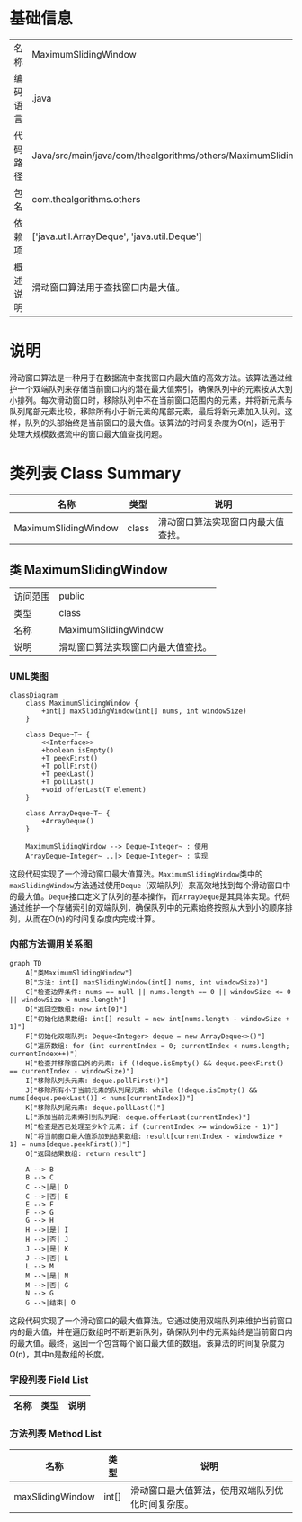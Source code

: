# 基础信息

|      |      |
|------|------|
| 名称 | MaximumSlidingWindow |
| 编码语言 | .java |
| 代码路径 | Java/src/main/java/com/thealgorithms/others/MaximumSlidingWindow.java |
| 包名 | com.thealgorithms.others |
| 依赖项 | ['java.util.ArrayDeque', 'java.util.Deque'] |
| 概述说明 | 滑动窗口算法用于查找窗口内最大值。 |

# 说明

滑动窗口算法是一种用于在数据流中查找窗口内最大值的高效方法。该算法通过维护一个双端队列来存储当前窗口内的潜在最大值索引，确保队列中的元素按从大到小排列。每次滑动窗口时，移除队列中不在当前窗口范围内的元素，并将新元素与队列尾部元素比较，移除所有小于新元素的尾部元素，最后将新元素加入队列。这样，队列的头部始终是当前窗口的最大值。该算法的时间复杂度为O(n)，适用于处理大规模数据流中的窗口最大值查找问题。

# 类列表 Class Summary

| 名称   | 类型  | 说明 |
|-------|------|-------------|
| MaximumSlidingWindow | class | 滑动窗口算法实现窗口内最大值查找。 |



## 类 MaximumSlidingWindow

|      |      |
|------|------|
| 访问范围 | public |
| 类型 | class |
| 名称 | MaximumSlidingWindow |
| 说明 | 滑动窗口算法实现窗口内最大值查找。 |


### UML类图

```mermaid
classDiagram
    class MaximumSlidingWindow {
        +int[] maxSlidingWindow(int[] nums, int windowSize)
    }

    class Deque~T~ {
        <<Interface>>
        +boolean isEmpty()
        +T peekFirst()
        +T pollFirst()
        +T peekLast()
        +T pollLast()
        +void offerLast(T element)
    }

    class ArrayDeque~T~ {
        +ArrayDeque()
    }

    MaximumSlidingWindow --> Deque~Integer~ : 使用
    ArrayDeque~Integer~ ..|> Deque~Integer~ : 实现
```

这段代码实现了一个滑动窗口最大值算法。`MaximumSlidingWindow`类中的`maxSlidingWindow`方法通过使用`Deque`（双端队列）来高效地找到每个滑动窗口中的最大值。`Deque`接口定义了队列的基本操作，而`ArrayDeque`是其具体实现。代码通过维护一个存储索引的双端队列，确保队列中的元素始终按照从大到小的顺序排列，从而在O(n)的时间复杂度内完成计算。


### 内部方法调用关系图

```mermaid
graph TD
    A["类MaximumSlidingWindow"]
    B["方法: int[] maxSlidingWindow(int[] nums, int windowSize)"]
    C["检查边界条件: nums == null || nums.length == 0 || windowSize <= 0 || windowSize > nums.length"]
    D["返回空数组: new int[0]"]
    E["初始化结果数组: int[] result = new int[nums.length - windowSize + 1]"]
    F["初始化双端队列: Deque<Integer> deque = new ArrayDeque<>()"]
    G["遍历数组: for (int currentIndex = 0; currentIndex < nums.length; currentIndex++)"]
    H["检查并移除窗口外的元素: if (!deque.isEmpty() && deque.peekFirst() == currentIndex - windowSize)"]
    I["移除队列头元素: deque.pollFirst()"]
    J["移除所有小于当前元素的队列尾元素: while (!deque.isEmpty() && nums[deque.peekLast()] < nums[currentIndex])"]
    K["移除队列尾元素: deque.pollLast()"]
    L["添加当前元素索引到队列尾: deque.offerLast(currentIndex)"]
    M["检查是否已处理至少k个元素: if (currentIndex >= windowSize - 1)"]
    N["将当前窗口最大值添加到结果数组: result[currentIndex - windowSize + 1] = nums[deque.peekFirst()]"]
    O["返回结果数组: return result"]

    A --> B
    B --> C
    C -->|是| D
    C -->|否| E
    E --> F
    F --> G
    G --> H
    H -->|是| I
    H -->|否| J
    J -->|是| K
    J -->|否| L
    L --> M
    M -->|是| N
    M -->|否| G
    N --> G
    G -->|结束| O
```

这段代码实现了一个滑动窗口的最大值算法。它通过使用双端队列来维护当前窗口内的最大值，并在遍历数组时不断更新队列，确保队列中的元素始终是当前窗口内的最大值。最终，返回一个包含每个窗口最大值的数组。该算法的时间复杂度为O(n)，其中n是数组的长度。

### 字段列表 Field List

| 名称  | 类型  | 说明 |
|-------|-------|------|

### 方法列表 Method List

| 名称  | 类型  | 说明 |
|-------|-------|------|
| maxSlidingWindow | int[] | 滑动窗口最大值算法，使用双端队列优化时间复杂度。 |




